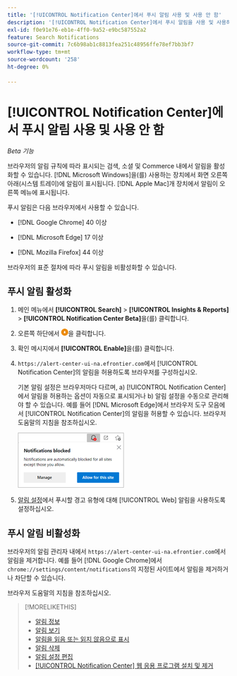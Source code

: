 ```yaml
---
title: '[!UICONTROL Notification Center]에서 푸시 알림 사용 및 사용 안 함'
description: '[!UICONTROL Notification Center]에서 푸시 알림을 사용 및 사용하지 않도록 설정하는 방법을 알아봅니다.'
exl-id: f0e91e76-eb1e-4ff0-9a52-e9bc587552a2
feature: Search Notifications
source-git-commit: 7c6b98ab1c8813fea251c48956ffe78ef7bb3bf7
workflow-type: tm+mt
source-wordcount: '258'
ht-degree: 0%

---
```


# [!UICONTROL Notification Center]에서 푸시 알림 사용 및 사용 안 함

*Beta 기능*

브라우저의 알림 규칙에 따라 표시되는 검색, 소셜 및 Commerce 내에서 알림을 활성화할 수 있습니다. [!DNL Microsoft Windows]을(를) 사용하는 장치에서 화면 오른쪽 아래(시스템 트레이)에 알림이 표시됩니다. [!DNL Apple Mac]개 장치에서 알림이 오른쪽 메뉴에 표시됩니다.

푸시 알림은 다음 브라우저에서 사용할 수 있습니다.

* [!DNL Google Chrome] 40 이상

* [!DNL Microsoft Edge] 17 이상

* [!DNL Mozilla Firefox] 44 이상

브라우저의 표준 절차에 따라 푸시 알림을 비활성화할 수 있습니다.

## 푸시 알림 활성화

1. 메인 메뉴에서 **[!UICONTROL Search]** > **[!UICONTROL Insights & Reports]** > **[!UICONTROL Notification Center Beta]**&#x200B;을(를) 클릭합니다.

2. 오른쪽 하단에서 ![푸시 알림 사용](/help/search-social-commerce/assets/notifications-push.png "푸시 알림 사용")을 클릭합니다.

3. 확인 메시지에서 **[!UICONTROL Enable]**&#x200B;을(를) 클릭합니다.

4. `https://alert-center-ui-na.efrontier.com`에서 [!UICONTROL Notification Center]의 알림을 허용하도록 브라우저를 구성하십시오.

   기본 알림 설정은 브라우저마다 다르며, a) [!UICONTROL Notification Center]에서 알림을 허용하는 옵션이 자동으로 표시되거나 b) 알림 설정을 수동으로 관리해야 할 수 있습니다. 예를 들어 [!DNL Microsoft Edge]에서 브라우저 도구 모음에서 [!UICONTROL Notification Center]의 알림을 허용할 수 있습니다. 브라우저 도움말의 지침을 참조하십시오.

   ![Microsoft Edge에서 알림 설정을 관리할 위치](/help/search-social-commerce/assets/notifications-blocked-dialog.png "Microsoft Edge에서 알림 설정을 관리할 위치")

5. [알림 설정](notification-edit.md)에서 푸시할 경고 유형에 대해 [!UICONTROL Web] 알림을 사용하도록 설정하십시오.

## 푸시 알림 비활성화

브라우저의 알림 관리자 내에서 `https://alert-center-ui-na.efrontier.com`에서 알림을 제거합니다. 예를 들어 [!DNL Google Chrome]에서 `chrome://settings/content/notifications`의 지정된 사이트에서 알림을 제거하거나 차단할 수 있습니다.

브라우저 도움말의 지침을 참조하십시오.

>[!MORELIKETHIS]
>
>* [알림 정보](/help/search-social-commerce/notifications/notification-about.md)
>* [알림 보기](notification-view.md)
>* [알림을 읽음 또는 읽지 않음으로 표시](notification-mark-read-unread.md)
>* [알림 삭제](notification-delete.md)
>* [알림 설정 편집](notification-edit.md)
>* [[!UICONTROL Notification Center] 웹 응용 프로그램 설치 및 제거](notification-app-install-uninstall.md)
